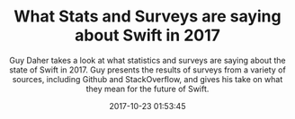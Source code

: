 ---
title: "What Stats and Surveys are saying about Swift in 2017"
subtitle: "Guy Daher takes a look at what statistics and surveys are saying about the state of Swift in 2017. Guy presents the results of surveys from a variety of sources, including Github and StackOverflow, and gives his take on what they mean for the future of Swift."
tags: ["language","statistics","survey"]
link: "https://medium.com/@guydaher/what-stats-and-surveys-are-saying-about-swift-in-2017-7e21dcce1f8b"
date: "2017-10-23 01:53:45"
---
